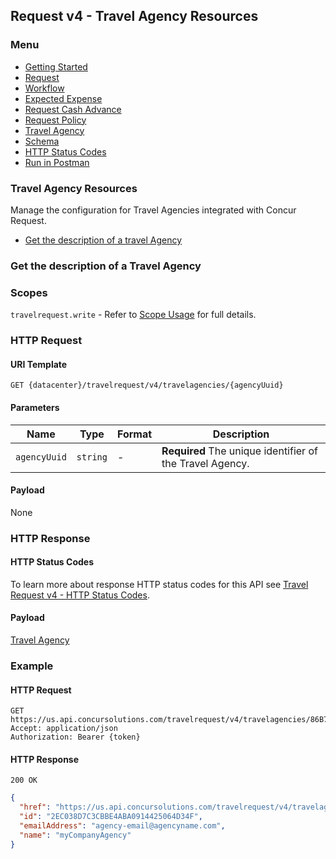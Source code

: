 
## Request v4 - Travel Agency Resources

### Menu

* [Getting Started](#get-started)
* [Request](#request-v4-request-resources)
* [Workflow](#request-v4-workflow-resources)
* [Expected Expense](#request-v4-expected-expense-resources)
* [Request Cash Advance](#request-v4-request-cash-advance-resources)
* [Request Policy](#request-v4-request-policy-resources)
* [Travel Agency](#request-v4-travel-agency-resources)
* [Schema](#request-v4-endpoints-schemas)
* [HTTP Status Codes](#request-v4-http-status-codes)
* [Run in Postman](https://app.getpostman.com/run-collection/8273d843078f0bcf0823)

### <a name="travel-agency-resource"></a>Travel Agency Resources

Manage the configuration for Travel Agencies integrated with Concur Request.

* [Get the description of a travel Agency](#get-travel-agency-description-resource)

### <a name="get-travel-agency-description-resource"></a>Get the description of a Travel Agency

### Scopes

`travelrequest.write` - Refer to [Scope Usage](#getting-started-scope-usage) for full details.

### HTTP Request

#### URI Template

```
GET {datacenter}/travelrequest/v4/travelagencies/{agencyUuid}
```

#### Parameters

Name|Type|Format|Description
---|---|---|---
`agencyUuid`|`string`|-|**Required** The unique identifier of the Travel Agency.

#### Payload

None

### HTTP Response

#### HTTP Status Codes

To learn more about response HTTP status codes for this API see [Travel Request v4 - HTTP Status Codes](#request-v4-http-status-codes).

#### Payload

[Travel Agency](#schema-travelagency)

### Example

#### HTTP Request

```shell
GET https://us.api.concursolutions.com/travelrequest/v4/travelagencies/86B720AF168F1C4CA52E37AC710E897B
Accept: application/json
Authorization: Bearer {token}
```

#### HTTP Response

```shell
200 OK
```

```json
{
  "href": "https://us.api.concursolutions.com/travelrequest/v4/travelagencies/86B720AF168F1C4CA52E37AC710E897B",
  "id": "2EC038D7C3CBBE4ABA0914425064D34F",
  "emailAddress": "agency-email@agencyname.com",
  "name": "myCompanyAgency"
}
```
